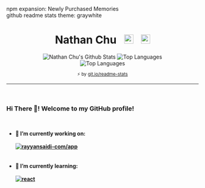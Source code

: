  <div align="center">
  <p align="left">
   npm expansion: Newly Purchased Memories
   <br />
   github readme stats theme: graywhite
  </p>
  <h1 align="center">
    Nathan Chu&nbsp;&nbsp;&nbsp;<a href="https://nathanchu.com/"><img height="24" width="24" src="https://raw.githubusercontent.com/nathanchu/nathanchu/master/assets/link.svg" /></a>&nbsp;&nbsp;&nbsp;<a href="https://github.com/nathanchu"><img height="24" width="24" src="https://raw.githubusercontent.com/nathanchu/nathanchu/master/assets/github-mark.svg" /></a></h1>
  <div>
    <img alt="Nathan Chu's Github Stats" src="https://github-readme-stats.nthnchu.vercel.app/api?username=nathanchu&cache_seconds=1800&count_private=true&include_all_commits=true&line_height=27&theme=graywhite&show_icons=true" />
    <img alt="Top Languages" src="https://github-readme-stats.nthnchu.vercel.app/api/top-langs?username=nathanchu&cache_seconds=1800&theme=graywhite" />
    <br />
    <img alt="Top Languages" src="https://github-readme-stats.nthnchu.vercel.app/api/wakatime?username=nathanchu&cache_seconds=1800&layout=compact&theme=graywhite" />
    <sub><p align="center">⚡️ by <a target="_blank" href="https://git.io/readme-stats">git.io/readme-stats</a></p></sub>
  </div>
</div>
<hr />
<br />
<div>
 <h3>Hi There 👋! Welcome to my GitHub profile!</h3>
 <br />
 <b>
  <ul>
   <li>
    🔭 I’m currently working on:
    <br />
    <br />
    <a href="https://github.com/rayyansaidi-com/app"><img alt="rayyansaidi-com/app" src="https://github-readme-stats.nthnchu.vercel.app/api/pin?username=rayyansaidi-com&repo=app&show_owner=true&cache_seconds=1800&theme=graywhite" /></a>
   </li>
   <br />
   <br />
   <li>
    🌱 I’m currently learning:
    <br />
    <br />
    <a href="https://github.com/facebook/react"><img alt="react" src="https://github-readme-stats.nthnchu.vercel.app/api/pin?username=facebook&repo=react&cache_seconds=1800&theme=graywhite" /></a>
   </li>
   <!--<li>
    👯 I’m looking to collaborate on ...
   </li>
   <li>
    🤔 I’m looking for help with ...
   </li>
   <li>
    💬 Ask me about ...
   </li>
   <li>
    📫 How to reach me: ...
   </li>
   <li>
    😄 Pronouns: ...
   </li>
   <li>
    ⚡ Fun fact: ...
   </li>-->
  </ul>
 </b>
</div>
<!--
**nthnchu/nthnchu** is a ✨ _special_ ✨ repository because its `README.md` (this file) appears on your GitHub profile.

Here are some ideas to get you started:

- 🔭 I’m currently working on ...
- 🌱 I’m currently learning ...
- 👯 I’m looking to collaborate on ...
- 🤔 I’m looking for help with ...
- 💬 Ask me about ...
- 📫 How to reach me: ...
- 😄 Pronouns: ...
- ⚡ Fun fact: ...
-->
